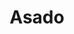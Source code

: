 ---
image: ''
title: Asado
description: Peruvian style roast beef, caramelized onions, organic arugula, aioli
  and jack cheese on grilled French bread
price: "10.65"
available: true
menu_name: _our_menus/tacos.md
---